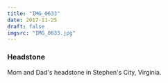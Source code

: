 ```yaml
---
title: "IMG_0633"
date: 2017-11-25
draft: false
imgsrc: "IMG_0633.jpg"
---
```


### Headstone

Mom and Dad's headstone in Stephen's City, Virginia.
